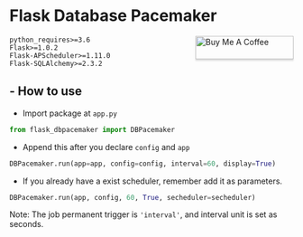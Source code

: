 # Flask Database Pacemaker
<a href="https://www.buymeacoffee.com/ronchang" target="_blank"><img src="https://www.buymeacoffee.com/assets/img/custom_images/orange_img.png" alt="Buy Me A Coffee" style="height: 41px !important;width: 174px !important;box-shadow: 0px 3px 2px 0px rgba(190, 190, 190, 0.5) !important;-webkit-box-shadow: 0px 3px 2px 0px rgba(190, 190, 190, 0.5) !important;" align="right"></a>

`python_requires>=3.6`  
`Flask>=1.0.2`  
`Flask-APScheduler>=1.11.0`  
`Flask-SQLAlchemy>=2.3.2`  

## - How to use

- Import package at `app.py`
```python
from flask_dbpacemaker import DBPacemaker
```

- Append this after you declare `config` and `app`

```python
DBPacemaker.run(app=app, config=config, interval=60, display=True)
```

- If you already have a exist scheduler, remember add it as parameters.
```python
DBPacemaker.run(app, config, 60, True, secheduler=secheduler)
```

Note: The job permanent trigger is `'interval'`, and interval unit is set as seconds.
